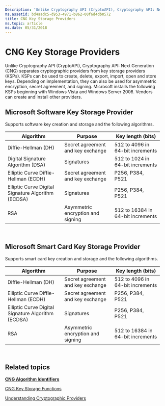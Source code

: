 ```yaml
---
Description: 'Unlike Cryptography API (CryptoAPI), Cryptography API: Next Generation (CNG) separates cryptographic providers from key storage providers (KSPs).'
ms.assetid: bd4aadc5-d953-4971-b862-00f6d4db0572
title: CNG Key Storage Providers
ms.topic: article
ms.date: 05/31/2018
---
```


# CNG Key Storage Providers

Unlike Cryptography API (CryptoAPI), Cryptography API: Next Generation (CNG) separates cryptographic providers from key storage providers (KSPs). KSPs can be used to create, delete, export, import, open and store keys. Depending on implementation, they can also be used for asymmetric encryption, secret agreement, and signing. Microsoft installs the following KSPs beginning with Windows Vista and Windows Server 2008. Vendors can create and install other providers.

## Microsoft Software Key Storage Provider

Supports software key creation and storage and the following algorithms.



| Algorithm                                          | Purpose                           | Key length (bits)                 |
|----------------------------------------------------|-----------------------------------|-----------------------------------|
| Diffie-Hellman (DH)                                | Secret agreement and key exchange | 512 to 4096 in 64-bit increments  |
| Digital Signature Algorithm (DSA)                  | Signatures                        | 512 to 1024 in 64-bit increments  |
| Elliptic Curve Diffie-Hellman (ECDH)               | Secret agreement and key exchange | P256, P384, P521                  |
| Elliptic Curve Digital Signature Algorithm (ECDSA) | Signatures                        | P256, P384, P521                  |
| RSA                                                | Asymmetric encryption and signing | 512 to 16384 in 64-bit increments |



 

## Microsoft Smart Card Key Storage Provider

Supports smart card key creation and storage and the following algorithms.



| Algorithm                                          | Purpose                           | Key length (bits)                 |
|----------------------------------------------------|-----------------------------------|-----------------------------------|
| Diffie-Hellman (DH)                                | Secret agreement and key exchange | 512 to 4096 in 64-bit increments  |
| Elliptic Curve Diffie-Hellman (ECDH)               | Secret agreement and key exchange | P256, P384, P521                  |
| Elliptic Curve Digital Signature Algorithm (ECDSA) | Signatures                        | P256, P384, P521                  |
| RSA                                                | Asymmetric encryption and signing | 512 to 16384 in 64-bit increments |



 

## Related topics

<dl> <dt>

[**CNG Algorithm Identifiers**](https://docs.microsoft.com/windows/desktop/SecCNG/cng-algorithm-identifiers)
</dt> <dt>

[CNG Key Storage Functions](https://docs.microsoft.com/windows/desktop/SecCNG/cng-key-storage-functions)
</dt> <dt>

[Understanding Cryptographic Providers](understanding-cryptographic-providers.md)
</dt> </dl>

 

 



